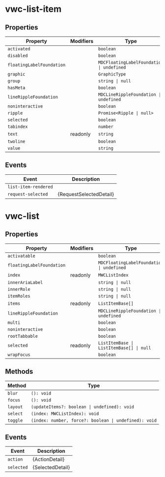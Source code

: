 # vwc-list-item

## Properties

| Property                  | Modifiers | Type                                      |
|---------------------------|-----------|-------------------------------------------|
| `activated`               |           | `boolean`                                 |
| `disabled`                |           | `boolean`                                 |
| `floatingLabelFoundation` |           | `MDCFloatingLabelFoundation \| undefined` |
| `graphic`                 |           | `GraphicType`                             |
| `group`                   |           | `string \| null`                          |
| `hasMeta`                 |           | `boolean`                                 |
| `lineRippleFoundation`    |           | `MDCLineRippleFoundation \| undefined`    |
| `noninteractive`          |           | `boolean`                                 |
| `ripple`                  |           | `Promise<Ripple \| null>`                 |
| `selected`                |           | `boolean`                                 |
| `tabindex`                |           | `number`                                  |
| `text`                    | readonly  | `string`                                  |
| `twoline`                 |           | `boolean`                                 |
| `value`                   |           | `string`                                  |

## Events

| Event                | Description             |
|----------------------|-------------------------|
| `list-item-rendered` |                         |
| `request-selected`   | {RequestSelectedDetail} |


# vwc-list

## Properties

| Property                  | Modifiers | Type                                      |
|---------------------------|-----------|-------------------------------------------|
| `activatable`             |           | `boolean`                                 |
| `floatingLabelFoundation` |           | `MDCFloatingLabelFoundation \| undefined` |
| `index`                   | readonly  | `MWCListIndex`                            |
| `innerAriaLabel`          |           | `string \| null`                          |
| `innerRole`               |           | `string \| null`                          |
| `itemRoles`               |           | `string \| null`                          |
| `items`                   | readonly  | `ListItemBase[]`                          |
| `lineRippleFoundation`    |           | `MDCLineRippleFoundation \| undefined`    |
| `multi`                   |           | `boolean`                                 |
| `noninteractive`          |           | `boolean`                                 |
| `rootTabbable`            |           | `boolean`                                 |
| `selected`                | readonly  | `ListItemBase \| ListItemBase[] \| null`  |
| `wrapFocus`               |           | `boolean`                                 |

## Methods

| Method   | Type                                             |
|----------|--------------------------------------------------|
| `blur`   | `(): void`                                       |
| `focus`  | `(): void`                                       |
| `layout` | `(updateItems?: boolean \| undefined): void`     |
| `select` | `(index: MWCListIndex): void`                    |
| `toggle` | `(index: number, force?: boolean \| undefined): void` |

## Events

| Event      | Description      |
|------------|------------------|
| `action`   | {ActionDetail}   |
| `selected` | {SelectedDetail} |
